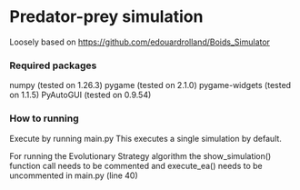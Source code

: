 # Predator-prey simulation

Loosely based on https://github.com/edouardrolland/Boids_Simulator

### Required packages

numpy (tested on 1.26.3)
pygame (tested on 2.1.0)
pygame-widgets (tested on 1.1.5)
PyAutoGUI (tested on 0.9.54)

### How to running

Execute by running main.py
This executes a single simulation by default.

For running the Evolutionary Strategy algorithm the show_simulation() function call needs to be commented and execute_ea() needs to be uncommented in main.py (line 40)